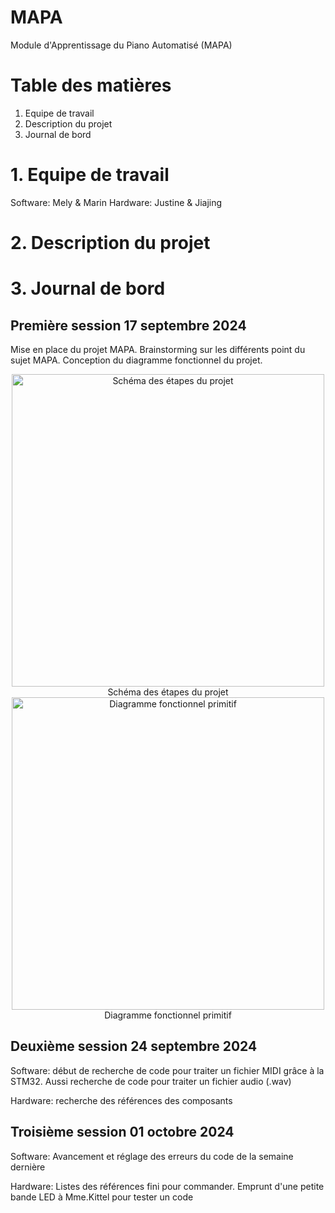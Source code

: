 # MAPA
Module d'Apprentissage du Piano Automatisé (MAPA)

# Table des matières
1. Equipe de travail
2. Description du projet
3. Journal de bord

# 1. Equipe de travail

Software: Mely & Marin
Hardware: Justine & Jiajing

# 2. Description du projet
# 3. Journal de bord

## Première session 17 septembre 2024

Mise en place du projet MAPA. Brainstorming sur les différents point du sujet MAPA. Conception du diagramme fonctionnel du projet.

<div align="center">
  <img src="https://github.com/user-attachments/assets/c3d9098e-1550-47c4-95c5-e33217d4f7e7" alt="Schéma des étapes du projet" width="500"/>
</div>
<div align="center">
Schéma des étapes du projet
</div>

<div align="center">
  <img src="https://github.com/user-attachments/assets/de302488-39e3-42fb-bcfc-21a35f90154a" alt="Diagramme fonctionnel primitif" width="500"/>
</div>
<div align="center">
Diagramme fonctionnel primitif
</div>

## Deuxième session 24 septembre 2024
Software: début de recherche de code pour traiter un fichier MIDI grâce à la STM32. Aussi recherche de code pour traiter un fichier audio (.wav)

Hardware: recherche des références des composants
## Troisième session 01 octobre 2024
Software: Avancement et réglage des erreurs du code de la semaine dernière

Hardware: Listes des références fini pour commander. Emprunt d'une petite bande LED à Mme.Kittel pour tester un code

